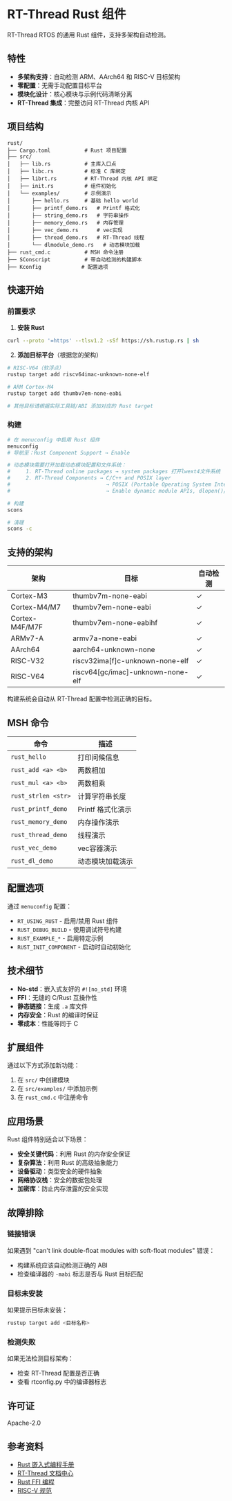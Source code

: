 # RT-Thread Rust 组件

RT-Thread RTOS 的通用 Rust 组件，支持多架构自动检测。

## 特性

- **多架构支持**：自动检测 ARM、AArch64 和 RISC-V 目标架构
- **零配置**：无需手动配置目标平台
- **模块化设计**：核心模块与示例代码清晰分离
- **RT-Thread 集成**：完整访问 RT-Thread 内核 API

## 项目结构

```
rust/
├── Cargo.toml           # Rust 项目配置
├── src/
│   ├── lib.rs           # 主库入口点
│   ├── libc.rs          # 标准 C 库绑定
│   ├── librt.rs         # RT-Thread 内核 API 绑定
│   ├── init.rs          # 组件初始化
│   └── examples/        # 示例演示
│       ├── hello.rs     # 基础 hello world
│       ├── printf_demo.rs   # Printf 格式化
│       ├── string_demo.rs   # 字符串操作
│       ├── memory_demo.rs   # 内存管理
│       ├── vec_demo.rs      # vec实现
│       ├── thread_demo.rs   # RT-Thread 线程
│       └── dlmodule_demo.rs   # 动态模块加载
├── rust_cmd.c           # MSH 命令注册
├── SConscript           # 带自动检测的构建脚本
├── Kconfig             # 配置选项
```

## 快速开始

### 前置要求

1. **安装 Rust**
```bash
curl --proto '=https' --tlsv1.2 -sSf https://sh.rustup.rs | sh
```

2. **添加目标平台**（根据您的架构）
```bash
# RISC-V64（软浮点）
rustup target add riscv64imac-unknown-none-elf

# ARM Cortex-M4
rustup target add thumbv7em-none-eabi

# 其他目标请根据实际工具链/ABI 添加对应的 Rust target
```

### 构建

```bash
# 在 menuconfig 中启用 Rust 组件
menuconfig
# 导航至：Rust Component Support → Enable

# 动态模块需要打开加载动态模块配置和文件系统：
#     1. RT-Thread online packages → system packages 打开lwext4文件系统
#     2. RT-Thread Components → C/C++ and POSIX layer 
#                               → POSIX (Portable Operating System Interface) layer
#                               → Enable dynamic module APIs, dlopen()/dlsym()/dlclose() etc

# 构建
scons

# 清理
scons -c
```

## 支持的架构

| 架构 | 目标 | 自动检测 |
|------|------|----------|
| Cortex-M3 | thumbv7m-none-eabi | ✓ |
| Cortex-M4/M7 | thumbv7em-none-eabi | ✓ |
| Cortex-M4F/M7F | thumbv7em-none-eabihf | ✓ |
| ARMv7-A | armv7a-none-eabi | ✓ |
| AArch64 | aarch64-unknown-none | ✓ |
| RISC-V32 | riscv32ima[f]c-unknown-none-elf | ✓ |
| RISC-V64 | riscv64[gc/imac]-unknown-none-elf | ✓ |

构建系统会自动从 RT-Thread 配置中检测正确的目标。

## MSH 命令

| 命令 | 描述 |
|------|------|
| `rust_hello` | 打印问候信息 |
| `rust_add <a> <b>` | 两数相加 |
| `rust_mul <a> <b>` | 两数相乘 |
| `rust_strlen <str>` | 计算字符串长度 |
| `rust_printf_demo` | Printf 格式化演示 |
| `rust_memory_demo` | 内存操作演示 |
| `rust_thread_demo` | 线程演示 |
| `rust_vec_demo` | vec容器演示|
| `rust_dl_demo` | 动态模块加载演示|

## 配置选项

通过 `menuconfig` 配置：

- `RT_USING_RUST` - 启用/禁用 Rust 组件
- `RUST_DEBUG_BUILD` - 使用调试符号构建
- `RUST_EXAMPLE_*` - 启用特定示例
- `RUST_INIT_COMPONENT` - 启动时自动初始化

## 技术细节

- **No-std**：嵌入式友好的 `#![no_std]` 环境
- **FFI**：无缝的 C/Rust 互操作性
- **静态链接**：生成 `.a` 库文件
- **内存安全**：Rust 的编译时保证
- **零成本**：性能等同于 C

## 扩展组件

通过以下方式添加新功能：

1. 在 `src/` 中创建模块
2. 在 `src/examples/` 中添加示例
3. 在 `rust_cmd.c` 中注册命令

## 应用场景

Rust 组件特别适合以下场景：

- **安全关键代码**：利用 Rust 的内存安全保证
- **复杂算法**：利用 Rust 的高级抽象能力
- **设备驱动**：类型安全的硬件抽象
- **网络协议栈**：安全的数据包处理
- **加密库**：防止内存泄露的安全实现

## 故障排除

### 链接错误

如果遇到 "can't link double-float modules with soft-float modules" 错误：
- 构建系统应该自动检测正确的 ABI
- 检查编译器的 `-mabi` 标志是否与 Rust 目标匹配

### 目标未安装

如果提示目标未安装：
```bash
rustup target add <目标名称>
```

### 检测失败

如果无法检测目标架构：
- 检查 RT-Thread 配置是否正确
- 查看 rtconfig.py 中的编译器标志

## 许可证

Apache-2.0

## 参考资料

- [Rust 嵌入式编程手册](https://docs.rust-embedded.org/)
- [RT-Thread 文档中心](https://www.rt-thread.org/document/site/)
- [Rust FFI 编程](https://doc.rust-lang.org/nomicon/ffi.html)
- [RISC-V 规范](https://riscv.org/technical/specifications/)